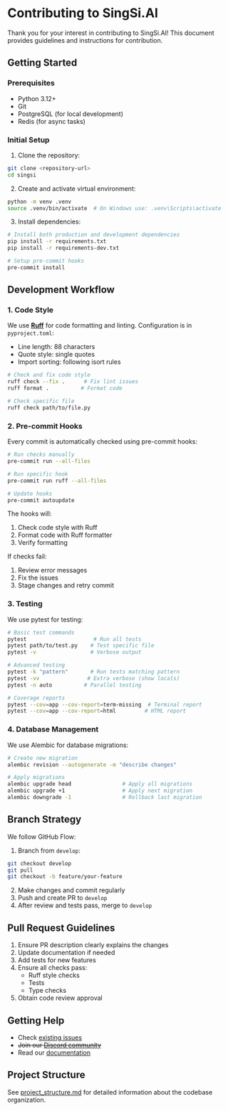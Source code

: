 # Contributing to SingSi.AI

Thank you for your interest in contributing to SingSi.AI! This document provides guidelines and instructions for contribution.

## Getting Started

### Prerequisites

- Python 3.12+
- Git
- PostgreSQL (for local development)
- Redis (for async tasks)

### Initial Setup

1. Clone the repository:
```bash
git clone <repository-url>
cd singsi
```

2. Create and activate virtual environment:
```bash
python -m venv .venv
source .venv/bin/activate  # On Windows use: .venv\Scripts\activate
```

3. Install dependencies:
```bash
# Install both production and development dependencies
pip install -r requirements.txt
pip install -r requirements-dev.txt

# Setup pre-commit hooks
pre-commit install
```

## Development Workflow

### 1. Code Style

We use **[Ruff](https://docs.astral.sh/ruff/)** for code formatting and linting. Configuration is in `pyproject.toml`:

- Line length: 88 characters
- Quote style: single quotes
- Import sorting: following isort rules

```bash
# Check and fix code style
ruff check --fix .      # Fix lint issues
ruff format .          # Format code

# Check specific file
ruff check path/to/file.py
```

### 2. Pre-commit Hooks

Every commit is automatically checked using pre-commit hooks:

```bash
# Run checks manually
pre-commit run --all-files

# Run specific hook
pre-commit run ruff --all-files

# Update hooks
pre-commit autoupdate
```

The hooks will:
1. Check code style with Ruff
2. Format code with Ruff formatter
3. Verify formatting

If checks fail:
1. Review error messages
2. Fix the issues
3. Stage changes and retry commit

### 3. Testing

We use pytest for testing:

```bash
# Basic test commands
pytest                     # Run all tests
pytest path/to/test.py    # Test specific file
pytest -v                 # Verbose output

# Advanced testing
pytest -k "pattern"       # Run tests matching pattern
pytest -vv               # Extra verbose (show locals)
pytest -n auto          # Parallel testing

# Coverage reports
pytest --cov=app --cov-report=term-missing  # Terminal report
pytest --cov=app --cov-report=html         # HTML report
```

### 4. Database Management

We use Alembic for database migrations:

```bash
# Create new migration
alembic revision --autogenerate -m "describe changes"

# Apply migrations
alembic upgrade head                # Apply all migrations
alembic upgrade +1                  # Apply next migration
alembic downgrade -1                # Rollback last migration
```

## Branch Strategy

We follow GitHub Flow:

1. Branch from `develop`:
```bash
git checkout develop
git pull
git checkout -b feature/your-feature
```

2. Make changes and commit regularly
3. Push and create PR to `develop`
4. After review and tests pass, merge to `develop`

## Pull Request Guidelines

1. Ensure PR description clearly explains the changes
2. Update documentation if needed
3. Add tests for new features
4. Ensure all checks pass:
   - Ruff style checks
   - Tests
   - Type checks
5. Obtain code review approval

## Getting Help

- Check [existing issues](https://github.com/qavit/singsi/issues)
- ~~Join our [Discord community](#)~~
- Read our [documentation](docs/)

## Project Structure

See [project_structure.md](docs/project_structure.md) for detailed information about the codebase organization.
